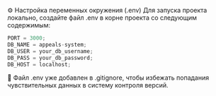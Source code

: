 ⚙️ Настройка переменных окружения (.env)
Для запуска проекта локально, создайте файл .env в корне проекта со следующим содержимым:

```js
PORT = 3000;
DB_NAME = appeals-system;
DB_USER = your_db_username;
DB_PASS = your_db_password;
DB_HOST = localhost;
```

📌 Файл .env уже добавлен в .gitignore, чтобы избежать попадания чувствительных данных в систему контроля версий.
